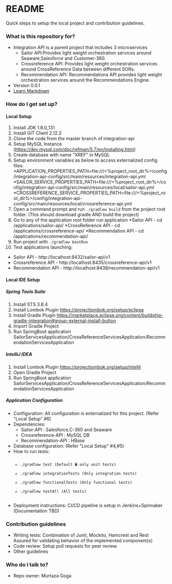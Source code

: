 # README #

Quick steps to setup the local project and contribution guidelines.

### What is this repository for? ###

* Integration API is a parent project that includes 3 microservices 
    + Sailor API:Provides light weight orchestration services around Seaware,Salesforce and Customer-360.
    + Crossreference API: Provides light weight orchestration services around CrossReference Data between different SORs.
    + Recommendation API: Recommendations API provides light weight orchestration services around the Recommendations Engine.
* Version 0.0.1
* [Learn Markdown](https://bitbucket.org/tutorials/markdowndemo)

### How do I get set up? ###

#### Local Setup ####
1. Install JDK 1.8.0_131 
2. Install GIT Client 2.12.2
3. Clone the code from the master branch of integration-api
4. Setup MySQL Instance (https://dev.mysql.com/doc/refman/5.7/en/installing.html)
5. Create database with name "XREF" in MySQL
6. Setup environment variables as below to access externalized config files: 
   *APPLICATION_PROPERTIES_PATH=file:///<%project_root_dir%>/config/integration-api-config/src/main/resources/integration-api.yml
   *SAILOR_SERVICE_PROPERTIES_PATH=file:///<%project_root_dir%>/config/integration-api-config/src/main/resources/local/sailor-api.yml
   *CROSSREFERENCE_SERVICE_PROPERTIES_PATH=file:///<%project_root_dir%>/config/integration-api-config/src/main/resources/local/crossreference-api.yml
7. Open a command prompt and run <code>./gradlew build</code> from the project root folder.  (This should download gradle AND build the project)
8. Go to any of the application root folder run application
	*Sailor API - cd /applications/sailor-api/
    *CrossReference API - cd /applications/crossreference-api/
    *Recommendation API - cd /applications/recommendation-api/
9. Run project with <code>./gradlew bootRun</code>
10. Test applications launching:
 * Sailor API - http://localhost:8432/sailor-api/v1
 * Crossreference API - http://localhost:8435/crossreference-api/v1
 * Recommendation API - http://localhost:8438/recommendation-api/v1

#### Local IDE Setup ####
##### Spring Tools Suite #####
1. Install STS 3.8.4
2. Install Lombok Plugin https://projectlombok.org/setup/eclipse
3. Install Gradle Plugin https://marketplace.eclipse.org/content/buildship-gradle-integration#group-external-install-button
4. Import Gradle Project
5. Run SpringBoot application SailorServicesApplication/CrossReferenceServicesApplication/RecommendationServicesApplication

##### IntelliJ IDEA #####
1. Install Lombok Plugin https://projectlombok.org/setup/intellij
2. Open Gradle Project
3. Run SpringBoot application SailorServicesApplication/CrossReferenceServicesApplication/RecommendationServicesApplication

##### Application Configuration #####
* Configuration: All configuration is externalized for this project. (Refer "Local Setup" #6)
* Dependencies: 
  * Sailor-API : Salesforce,C-360 and Seaware
  * Crossreference-API : MySQL DB
  * Recommendation-API : HBase
* Database configuration: (Refer "Local Setup" #4,#5)
* How to run tests: 
  <code>
  * ./gradlew test  (Default � only unit tests)
  * ./gradlew integrationTests  (Only integration tests)
  * ./gradlew functionalTests (Only functional tests)
  * ./gradlew testAll (All tests)
  </code>
* Deployment instructions: CI/CD pipeline is setup in Jenkins+Spinnaker (Documentation TBD)

### Contribution guidelines ###

* Writing tests: Combination of Junit, Mockito, Hamcrest and Rest Assured for validating behavior of the implemented component(s)
* Code review:  Setup pull requests for peer review.
* Other guidelines

### Who do I talk to? ###

* Repo owner: Murtaza Goga